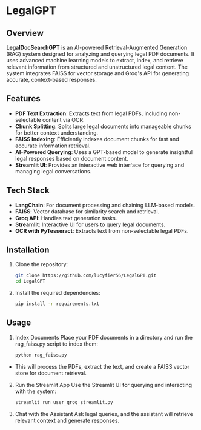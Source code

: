 # LegalGPT

## Overview

**LegalDocSearchGPT** is an AI-powered Retrieval-Augmented Generation (RAG) system designed for analyzing and querying legal PDF documents. It uses advanced machine learning models to extract, index, and retrieve relevant information from structured and unstructured legal content. The system integrates FAISS for vector storage and Groq's API for generating accurate, context-based responses.

## Features

- **PDF Text Extraction**: Extracts text from legal PDFs, including non-selectable content via OCR.
- **Chunk Splitting**: Splits large legal documents into manageable chunks for better context understanding.
- **FAISS Indexing**: Efficiently indexes document chunks for fast and accurate information retrieval.
- **AI-Powered Querying**: Uses a GPT-based model to generate insightful legal responses based on document content.
- **Streamlit UI**: Provides an interactive web interface for querying and managing legal conversations.

## Tech Stack

- **LangChain**: For document processing and chaining LLM-based models.
- **FAISS**: Vector database for similarity search and retrieval.
- **Groq API**: Handles text generation tasks.
- **Streamlit**: Interactive UI for users to query legal documents.
- **OCR with PyTesseract**: Extracts text from non-selectable legal PDFs.

## Installation

1. Clone the repository:
   ```bash
   git clone https://github.com/lucyfier56/LegalGPT.git
   cd LegalGPT

2. Install the required dependencies:

   ```bash
   pip install -r requirements.txt

## Usage
1. Index Documents
   Place your PDF documents in a directory and run the rag_faiss.py script to index them:

      ```bash
     python rag_faiss.py
  - This will process the PDFs, extract the text, and create a FAISS vector store for document retrieval.

2. Run the Streamlit App
   Use the Streamlit UI for querying and interacting with the system:

   ```bash
   streamlit run user_groq_streamlit.py
   
3. Chat with the Assistant
Ask legal queries, and the assistant will retrieve relevant context and generate responses.

